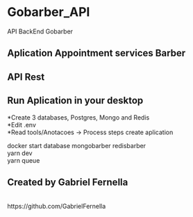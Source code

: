 # Gobarber_API
 API BackEnd Gobarber

 ## Aplication Appointment services Barber 
 ## API Rest

## Run Aplication in your desktop
*Create 3 databases, Postgres, Mongo and Redis<br>
*Edit .env<br>
*Read tools/Anotacoes -> Process steps create aplication<br>


docker start database mongobarber redisbarber<br>
yarn dev<br>
yarn queue<br>







## Created by Gabriel Fernella 
<br>
https://github.com/GabrielFernella